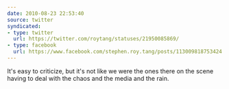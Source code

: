 ```yaml
---
date: 2010-08-23 22:53:40
source: twitter
syndicated:
- type: twitter
  url: https://twitter.com/roytang/statuses/21950085869/
- type: facebook
  url: https://www.facebook.com/stephen.roy.tang/posts/113009818753424
---
```


It's easy to criticize, but it's not like we were the ones there on the scene having to deal with the chaos and the media and the rain.